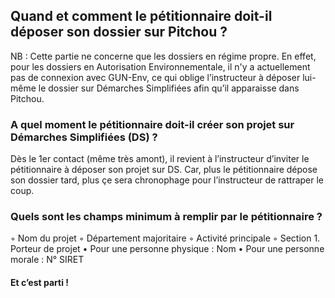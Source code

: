 ## Quand et comment le pétitionnaire doit-il déposer son dossier sur Pitchou ?
NB : Cette partie ne concerne que les dossiers en régime propre. En effet, pour les dossiers en Autorisation Environnementale, il n'y a actuellement pas de connexion avec GUN-Env, ce qui oblige l’instructeur à déposer lui-même le dossier sur Démarches Simplifiées afin qu’il apparaisse dans Pitchou.

### A quel moment le pétitionnaire doit-il créer son projet sur Démarches Simplifiées (DS) ?
Dès le 1er contact (même très amont), il revient à l’instructeur d’inviter le pétitionnaire à déposer son projet sur DS.
Car, plus le pétitionnaire dépose son dossier tard, plus çe sera chronophage pour l’instructeur de rattraper le coup.

### Quels sont les champs minimum à remplir par le pétitionnaire ?
◦	Nom du projet
◦	Département majoritaire
◦	Activité principale
◦	Section 1. Porteur de projet
  •	Pour une personne physique : Nom
  •	Pour une personne morale : N° SIRET

#### Et c’est parti !

